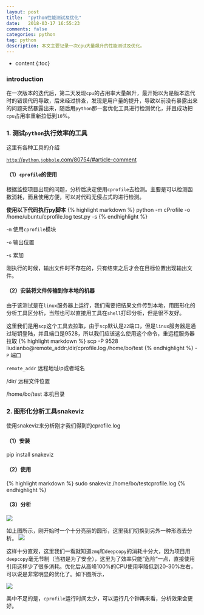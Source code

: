 ```yaml
---
layout: post
title:  "python性能测试及优化"
date:   2018-03-17 16:55:23
comments: false
categories: python
tag: python
description: 本文主要记录一次cpu大量飙升的性能测试及优化。                                                        
---
```

* content
{:toc}
### introduction

在一次版本的迭代后，第二天发现`cpu`的占用率大量飙升，最开始以为是版本迭代时的错误代码导致，后来经过排查，发现是用户量的提升，导致以前没有暴露出来的问题突然暴露出来，随后用`python`那一套优化工具进行检测优化，并且成功把`cpu`占用率重新拉低到`10`%。

### 1. 测试`python`执行效率的工具

这里有各种工具的介绍

[`http`://`python`.`jobbole`.com/80754/#article-comment](`http`://`python`.`jobbole`.com/80754)

#### （1）`cprofile`的使用

根据监控项目出现的问题，分析后决定使用`cprofile`去检测。主要是可以检测函数消耗，而且使用方便，可以对代码无侵占式的进行检测。

**使用以下代码执行py脚本**
{% highlight markdown %} 
python -m cProfile -o /home/ubuntu/cprofile.log test.py -s
{% endhighlight %} 

-`m` 使用`cprofile`模块

-`o` 输出位置

-`s` 累加

刚执行的时候，输出文件时不存在的，只有结束之后才会在目标位置出现输出文件。

#### （2）安装将文件传输到你本地的机器

由于该测试是在`linux`服务器上运行，我们需要把结果文件传到本地，用图形化的分析工具区分析，当然也可以直接用工具在`shell`打印分析，但是很不友好。

这里我们是用`scp`这个工具去拉取，由于`scp`默认是`22`端口，但是`linux`服务器是通过秘钥登陆，并且端口是9528，所以我们应该这么使用这个命令，重远程服务器拉取
{% highlight markdown %} 
scp -P 9528 liudianbo@remote_addr:/dir/cprofile.log /home/bo/test
{% endhighlight %} 
-`P`  端口

`remote_addr` 远程地址ip或者域名

/dir/  远程文件位置

/home/bo/test  本机目录


### 2. 图形化分析工具snakeviz

使用snakeviz来分析刚才我们得到的cprofile.log

#### （1）安装

pip install snakeviz

#### （2）使用
{% highlight markdown %} 
sudo snakeviz /home/bo/testcprofile.log 
{% endhighlight %} 

#### （3）分析

![](https://bo07997.github.io/myBlog/styles/images/Blog/python2/1.png)

如上图所示，刚开始时一个十分亮丽的圆形，这里我们切换到另外一种形态去分析。
![](https://bo07997.github.io/myBlog/styles/images/Blog/python2/2.png)

这样十分直观，这里我们一看就知道`zmq`和`deepcopy`的消耗十分大，因为项目用`deepcopy`毫无节制（当初是为了安全），这里为了效率只能”危险“一点，直接使用引用这样少了很多消耗。优化后从高峰100%的CPU使用率降低到20-30%左右，
可以说是非常明显的优化了。如下图所示，

![](https://bo07997.github.io/myBlog/styles/images/Blog/python2/3.png)

美中不足的是，`cprofile`运行时间太少，可以运行几个钟再来看，分析效果会更好。
